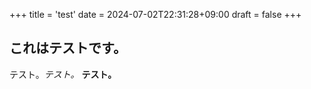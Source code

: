 +++
title = 'test'
date = 2024-07-02T22:31:28+09:00
draft = false
+++

## これはテストです。

テスト。*テスト。* **テスト。**